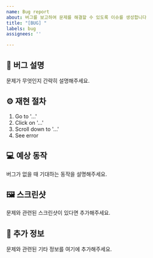 ```yaml
---
name: Bug report
about: 버그를 보고하여 문제를 해결할 수 있도록 이슈를 생성합니다
title: "[BUG] "
labels: bug
assignees: ''

---
```


## 🦠 버그 설명
문제가 무엇인지 간략히 설명해주세요.

## ⚙️ 재현 절차
1. Go to '...'
2. Click on '...'
3. Scroll down to '...'
4. See error

## 💻 예상 동작
버그가 없을 때 기대하는 동작을 설명해주세요.

## 🖼️ 스크린샷
문제와 관련된 스크린샷이 있다면 추가해주세요.

## 📑 추가 정보
문제와 관련된 기타 정보를 여기에 추가해주세요.
